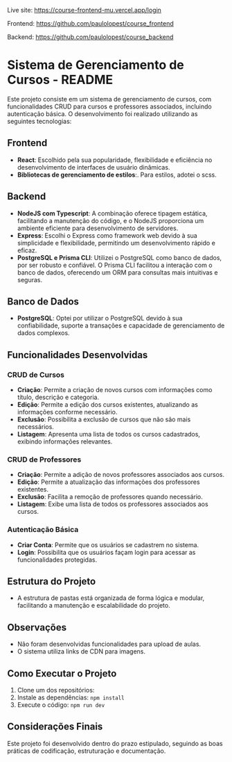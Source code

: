 Live site: https://course-frontend-mu.vercel.app/login

Frontend: https://github.com/paulolopest/course_frontend

Backend: https://github.com/paulolopest/course_backend

# Sistema de Gerenciamento de Cursos - README

Este projeto consiste em um sistema de gerenciamento de cursos, com funcionalidades CRUD para cursos e professores associados, incluindo autenticação básica. O desenvolvimento foi realizado utilizando as seguintes tecnologias:

## Frontend
- **React**: Escolhido pela sua popularidade, flexibilidade e eficiência no desenvolvimento de interfaces de usuário dinâmicas.
- **Bibliotecas de gerenciamento de estilos**:. Para estilos, adotei o scss.

## Backend
- **NodeJS com Typescript**: A combinação oferece tipagem estática, facilitando a manutenção do código, e o NodeJS proporciona um ambiente eficiente para desenvolvimento de servidores.
- **Express**: Escolhi o Express como framework web devido à sua simplicidade e flexibilidade, permitindo um desenvolvimento rápido e eficaz.
- **PostgreSQL e Prisma CLI**: Utilizei o PostgreSQL como banco de dados, por ser robusto e confiável. O Prisma CLI facilitou a interação com o banco de dados, oferecendo um ORM para consultas mais intuitivas e seguras.

## Banco de Dados
- **PostgreSQL**: Optei por utilizar o PostgreSQL devido à sua confiabilidade, suporte a transações e capacidade de gerenciamento de dados complexos.

## Funcionalidades Desenvolvidas

### CRUD de Cursos
- **Criação**: Permite a criação de novos cursos com informações como título, descrição e categoria.
- **Edição**: Permite a edição dos cursos existentes, atualizando as informações conforme necessário.
- **Exclusão**: Possibilita a exclusão de cursos que não são mais necessários.
- **Listagem**: Apresenta uma lista de todos os cursos cadastrados, exibindo informações relevantes.

### CRUD de Professores
- **Criação**: Permite a adição de novos professores associados aos cursos.
- **Edição**: Permite a atualização das informações dos professores existentes.
- **Exclusão**: Facilita a remoção de professores quando necessário.
- **Listagem**: Exibe uma lista de todos os professores associados aos cursos.

### Autenticação Básica
- **Criar Conta**: Permite que os usuários se cadastrem no sistema.
- **Login**: Possibilita que os usuários façam login para acessar as funcionalidades protegidas.

## Estrutura do Projeto
- A estrutura de pastas está organizada de forma lógica e modular, facilitando a manutenção e escalabilidade do projeto.

## Observações
- Não foram desenvolvidas funcionalidades para upload de aulas.
- O sistema utiliza links de CDN para imagens.

## Como Executar o Projeto
1. Clone um dos repositórios: 
2. Instale as dependências: `npm install`
3. Execute o código: `npm run dev`


## Considerações Finais
Este projeto foi desenvolvido dentro do prazo estipulado, seguindo as boas práticas de codificação, estruturação e documentação.

